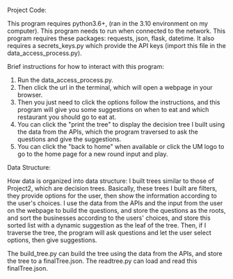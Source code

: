 Project Code:

This program requires python3.6+, (ran in the 3.10 environment on my computer).
This program needs to run when connected to the network.
This program requires these packages: requests, json, flask, datetime. It also requires a secrets_keys.py which provide the API keys (import this file in the data_access_process.py).

Brief instructions for how to interact with this program:
1. Run the data_access_process.py.
2. Then click the url in the terminal, which will open a webpage in your browser.
3. Then you just need to click the options follow the instructions, and this program will give you some suggestions on when to eat and which restaurant you should go to eat at. 
4. You can click the "print the tree" to display the decision tree I built using the data from the APIs, which the program traversed to ask the questions and give the suggestions.
5. You can click the "back to home" when available or click the UM logo to go to the home page for a new round input and play.


Data Structure:

How data is organized into data structure:
I built trees similar to those of Project2, which are decision trees. Basically, these trees I built 
are filters, they provide options for the user, then show the information according to the user's choices. 
I use the data from the APIs and the input from the user on the webpage to build the questions, and store the questions as the roots,
and sort the businesses according to the users' choices, and store this sorted list with a dynamic suggestion as the leaf of the tree.
Then, if I traverse the tree, the program will ask questions and let the user select options, then give suggestions.

The build_tree.py can build the tree using the data from the APIs, and store the tree to a finalTree.json. The readtree.py can load and read this finalTree.json.